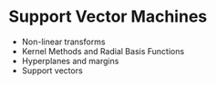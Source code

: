 # Support Vector Machines

- Non-linear transforms
- Kernel Methods and Radial Basis Functions
- Hyperplanes and margins
- Support vectors
